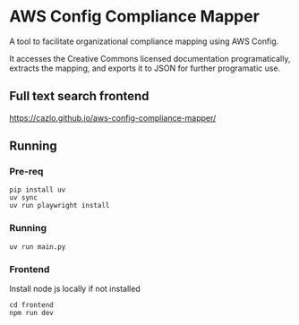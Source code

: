 # AWS Config Compliance Mapper

A tool to facilitate organizational compliance mapping
using AWS Config.

It accesses the Creative Commons licensed documentation programatically,
extracts the mapping, and exports it to JSON for further programatic use.

## Full text search frontend

https://cazlo.github.io/aws-config-compliance-mapper/

## Running

### Pre-req

```shell
pip install uv
uv sync
uv run playwright install 
```

### Running

```shell
uv run main.py
```

### Frontend

Install node js locally if not installed

```shell
cd frontend
npm run dev
```